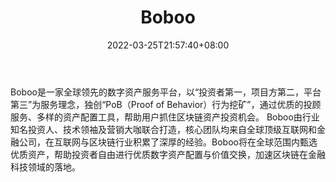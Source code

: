 ﻿---
weight: 
title: "Boboo"
description: "Boboo是一家全球领先的数字资产…"
date: 2022-03-25T21:57:40+08:00
lastmod: 2022-03-25T16:45:40+08:00
draft: false
authors: ["Metabd"]
featuredImage: "boboo.webp"
link: ""
tags: ["交易所","Boboo"]
categories: ["navigation"]
navigation: ["交易所"]
lightgallery: true
toc: true
pinned: false
recommend: false
recommend1: false
---
Boboo是一家全球领先的数字资产服务平台，以“投资者第一，项目方第二，平台第三”为服务理念，独创“PoB（Proof of Behavior）行为挖矿”，通过优质的投顾服务、多样的资产配置工具，帮助用户抓住区块链资产投资机会。
Boboo由行业知名投资人、技术领袖及营销大咖联合打造，核心团队均来自全球顶级互联网和金融公司，在互联网与区块链行业积累了深厚的经验。Boboo将在全球范围内甄选优质资产，帮助投资者自由进行优质数字资产配置与价值交换，加速区块链在金融科技领域的落地。
